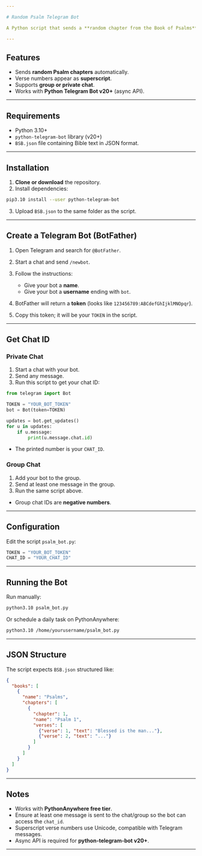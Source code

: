```yaml
---

# Random Psalm Telegram Bot

A Python script that sends a **random chapter from the Book of Psalms** to a Telegram chat or group daily, with verse numbers displayed as superscripts. Designed to run on PythonAnywhere or any server with Python 3.10+.

---
```


## Features

* Sends **random Psalm chapters** automatically.
* Verse numbers appear as **superscript**.
* Supports **group or private chat**.
* Works with **Python Telegram Bot v20+** (async API).

---

## Requirements

* Python 3.10+
* `python-telegram-bot` library (v20+)
* `BSB.json` file containing Bible text in JSON format.

---

## Installation

1. **Clone or download** the repository.
2. Install dependencies:

```bash
pip3.10 install --user python-telegram-bot
```

3. Upload `BSB.json` to the same folder as the script.

---

## Create a Telegram Bot (BotFather)

1. Open Telegram and search for `@BotFather`.
2. Start a chat and send `/newbot`.
3. Follow the instructions:

   * Give your bot a **name**.
   * Give your bot a **username** ending with `bot`.
4. BotFather will return a **token** (looks like `123456789:ABCdefGhIjklMNOpqr`).
5. Copy this token; it will be your `TOKEN` in the script.

---

## Get Chat ID

### **Private Chat**

1. Start a chat with your bot.
2. Send any message.
3. Run this script to get your chat ID:

```python
from telegram import Bot

TOKEN = "YOUR_BOT_TOKEN"
bot = Bot(token=TOKEN)

updates = bot.get_updates()
for u in updates:
    if u.message:
        print(u.message.chat.id)
```

* The printed number is your `CHAT_ID`.

### **Group Chat**

1. Add your bot to the group.
2. Send at least one message in the group.
3. Run the same script above.

* Group chat IDs are **negative numbers**.

---

## Configuration

Edit the script `psalm_bot.py`:

```python
TOKEN = "YOUR_BOT_TOKEN"
CHAT_ID = "YOUR_CHAT_ID"
```

---

## Running the Bot

Run manually:

```bash
python3.10 psalm_bot.py
```

Or schedule a daily task on PythonAnywhere:

```bash
python3.10 /home/yourusername/psalm_bot.py
```

---

## JSON Structure

The script expects `BSB.json` structured like:

```json
{
  "books": [
    {
      "name": "Psalms",
      "chapters": [
        {
          "chapter": 1,
          "name": "Psalm 1",
          "verses": [
            {"verse": 1, "text": "Blessed is the man..."},
            {"verse": 2, "text": "..."}
          ]
        }
      ]
    }
  ]
}
```

---

## Notes

* Works with **PythonAnywhere free tier**.
* Ensure at least one message is sent to the chat/group so the bot can access the `chat_id`.
* Superscript verse numbers use Unicode, compatible with Telegram messages.
* Async API is required for **python-telegram-bot v20+**.

---

